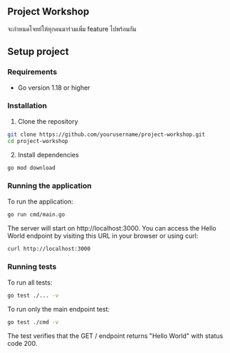 ## Project Workshop

จะกำหนดโจทย์ให้ทุกคนมาร่วมเพิ่ม feature ไปพร้อมกัน

## Setup project

### Requirements
- Go version 1.18 or higher

### Installation

1. Clone the repository
```bash
git clone https://github.com/yourusername/project-workshop.git
cd project-workshop
```

2. Install dependencies
```bash
go mod download
```

### Running the application

To run the application:
```bash
go run cmd/main.go
```

The server will start on http://localhost:3000. You can access the Hello World endpoint by visiting this URL in your browser or using curl:

```bash
curl http://localhost:3000
```

### Running tests

To run all tests:
```bash
go test ./... -v
```

To run only the main endpoint test:
```bash
go test ./cmd -v
```

The test verifies that the GET / endpoint returns "Hello World" with status code 200.

